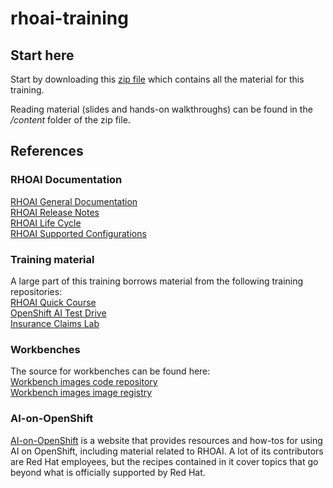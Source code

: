 # rhoai-training

## Start here

Start by downloading this [zip file](https://github.com/rh-aiservices-bu/rhoai-training/archive/refs/heads/main.zip) which contains all the material for this training.  

Reading material (slides and hands-on walkthroughs) can be found in the */content* folder of the zip file.  

## References

### RHOAI Documentation

[RHOAI General Documentation](https://access.redhat.com/documentation/en-us/red_hat_openshift_ai_self-managed/2.6)  
[RHOAI Release Notes](https://access.redhat.com/documentation/en-us/red_hat_openshift_ai_self-managed/2.6/html/release_notes/index)  
[RHOAI Life Cycle](https://access.redhat.com/support/policy/updates/rhoai-sm/lifecycle)  
[RHOAI Supported Configurations](https://access.redhat.com/articles/rhoai-supported-configs)  

### Training material

A large part of this training borrows material from the following training repositories:  
[RHOAI Quick Course](https://redhatquickcourses.github.io/rhods-intro/rhods-intro/1.33/index.html)  
[OpenShift AI Test Drive](https://rh-aiservices-bu.github.io/rhoai-rh1-testdrive/modules/index.html)  
[Insurance Claims Lab](https://rh-aiservices-bu.github.io/insurance-claim-processing/modules/index.html)  

### Workbenches

The source for workbenches can be found here:  
[Workbench images code repository](https://github.com/red-hat-data-services/notebooks/tree/main/jupyter)  
[Workbench images image registry](https://quay.io/organization/modh)  

### AI-on-OpenShift

[AI-on-OpenShift](https://ai-on-openshift.io/) is a website that provides resources and how-tos for using AI on OpenShift, including material related to RHOAI. 
A lot of its contributors are Red Hat employees, but the recipes contained in it cover topics that go beyond what is officially supported by Red Hat. 
